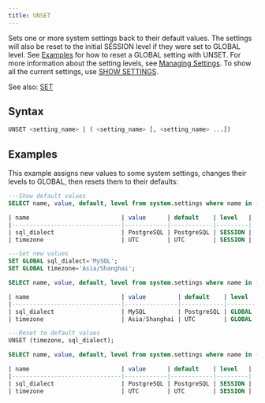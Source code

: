 ```yaml
---
title: UNSET
---
```


Sets one or more system settings back to their default values. The settings will also be reset to the initial SESSION level if they were set to GLOBAL level. See [Examples](#examples) for how to reset a GLOBAL setting with UNSET. For more information about the setting levels, see [Managing Settings](../../10-deploy/06-manage-settings.md). To show all the current settings, use [SHOW SETTINGS](show-settings.md).

See also: [SET](01-set-global.md)

## Syntax

```sql
UNSET <setting_name> | ( <setting_name> [, <setting_name> ...])
```

## Examples

This example assigns new values to some system settings, changes their levels to GLOBAL, then resets them to their defaults:

```sql
---Show default values
SELECT name, value, default, level from system.settings where name in ('sql_dialect', 'timezone');

| name                          | value      | default    | level   |
|-------------------------------|------------|------------|---------|
| sql_dialect                   | PostgreSQL | PostgreSQL | SESSION |
| timezone                      | UTC        | UTC        | SESSION |

---Set new values
SET GLOBAL sql_dialect='MySQL';
SET GLOBAL timezone='Asia/Shanghai';

SELECT name, value, default, level from system.settings where name in ('sql_dialect', 'timezone');

| name                          | value         | default    | level  |
|-------------------------------|---------------|------------|--------|
| sql_dialect                   | MySQL         | PostgreSQL | GLOBAL |
| timezone                      | Asia/Shanghai | UTC        | GLOBAL |

---Reset to default values
UNSET (timezone, sql_dialect);

SELECT name, value, default, level from system.settings where name in ('sql_dialect', 'timezone');

| name                          | value      | default    | level   |
|-------------------------------|------------|------------|---------|
| sql_dialect                   | PostgreSQL | PostgreSQL | SESSION |
| timezone                      | UTC        | UTC        | SESSION |
```